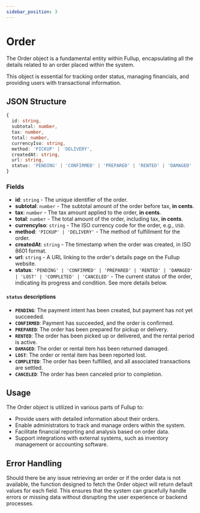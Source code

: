```yaml
---
sidebar_position: 3
---
```


# Order

The Order object is a fundamental entity within Fullup, encapsulating all the details related to an order placed within the system.

This object is essential for tracking order status, managing financials, and providing users with transactional information.

## JSON Structure

```typescript
{
  id: string,
  subtotal: number,
  tax: number,
  total: number,
  currencyIso: string,
  method: 'PICKUP' | 'DELIVERY',
  createdAt: string,
  url: string,
  status: 'PENDING' | 'CONFIRMED' | 'PREPARED' | 'RENTED' | 'DAMAGED' | 'LOST' | 'COMPLETED' | 'CANCELED',
}
```

### Fields

- **id**: `string` - The unique identifier of the order.
- **subtotal**: `number` - The subtotal amount of the order before tax, **in cents**.
- **tax**: `number` - The tax amount applied to the order, **in cents**.
- **total**: `number` - The total amount of the order, including tax, **in cents**.
- **currencyIso**: `string` - The ISO currency code for the order, e.g., `USD`.
- **method**: `'PICKUP' | 'DELIVERY'` - The method of fulfillment for the order.
- **createdAt**: `string` - The timestamp when the order was created, in ISO 8601 format.
- **url**: `string` - A URL linking to the order's details page on the Fullup website.
- **status**: `'PENDING' | 'CONFIRMED' | 'PREPARED' | 'RENTED' | 'DAMAGED' | 'LOST' | 'COMPLETED' | 'CANCELED'` - The current status of the order, indicating its progress and condition. See more details below.

#### `status` descriptions

- **`PENDING`**: The payment intent has been created, but payment has not yet succeeded.
- **`CONFIRMED`**: Payment has succeeded, and the order is confirmed.
- **`PREPARED`**: The order has been prepared for pickup or delivery.
- **`RENTED`**: The order has been picked up or delivered, and the rental period is active.
- **`DAMAGED`**: The order or rental item has been returned damaged.
- **`LOST`**: The order or rental item has been reported lost.
- **`COMPLETED`**: The order has been fulfilled, and all associated transactions are settled.
- **`CANCELED`**: The order has been canceled prior to completion.

## Usage

The Order object is utilized in various parts of Fullup to:

- Provide users with detailed information about their orders.
- Enable administrators to track and manage orders within the system.
- Facilitate financial reporting and analysis based on order data.
- Support integrations with external systems, such as inventory management or accounting software.

## Error Handling

Should there be any issue retrieving an order or if the order data is not available, the function designed to fetch the Order object will return default values for each field. This ensures that the system can gracefully handle errors or missing data without disrupting the user experience or backend processes.

